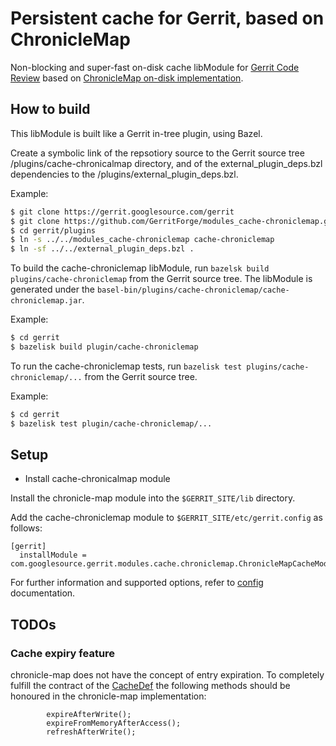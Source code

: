 # Persistent cache for Gerrit, based on ChronicleMap

Non-blocking and super-fast on-disk cache libModule for [Gerrit Code Review](https://gerritcodereview.com)
based on [ChronicleMap on-disk implementation](https://github.com/OpenHFT/Chronicle-Map).

## How to build

This libModule is built like a Gerrit in-tree plugin, using  Bazel.

Create a symbolic link of the repsotiory source to the Gerrit source tree /plugins/cache-chronicalmap directory,
and of the external_plugin_deps.bzl dependencies to the /plugins/external_plugin_deps.bzl.

Example:

```sh
$ git clone https://gerrit.googlesource.com/gerrit
$ git clone https://github.com/GerritForge/modules_cache-chroniclemap.git
$ cd gerrit/plugins
$ ln -s ../../modules_cache-chroniclemap cache-chroniclemap
$ ln -sf ../../external_plugin_deps.bzl .
```


To build the cache-chroniclemap libModule, run `bazelsk build plugins/cache-chroniclemap` from the Gerrit source tree.
The libModule is generated under the `basel-bin/plugins/cache-chroniclemap/cache-chroniclemap.jar`.

Example:

```sh
$ cd gerrit
$ bazelisk build plugin/cache-chroniclemap
```

To run the cache-chroniclemap tests, run `bazelisk test plugins/cache-chroniclemap/...` from the Gerrit source tree.

Example:

```sh
$ cd gerrit
$ bazelisk test plugin/cache-chroniclemap/...
```

## Setup

* Install cache-chronicalmap module

Install the chronicle-map module into the `$GERRIT_SITE/lib` directory.

Add the cache-chroniclemap module to `$GERRIT_SITE/etc/gerrit.config` as follows:

```
[gerrit]
  installModule = com.googlesource.gerrit.modules.cache.chroniclemap.ChronicleMapCacheModule
```

For further information and supported options, refer to [config](src/main/resources/Documentation/config.md)
documentation.

## TODOs

### Cache expiry feature

chronicle-map does not have the concept of entry expiration.
To completely fulfill the contract of the
[CacheDef](https://gerrit.googlesource.com/gerrit/+/refs/heads/master/java/com/google/gerrit/server/cache/CacheDef.java)
the following methods should be honoured in the chronicle-map implementation:

            expireAfterWrite();
            expireFromMemoryAfterAccess();
            refreshAfterWrite();